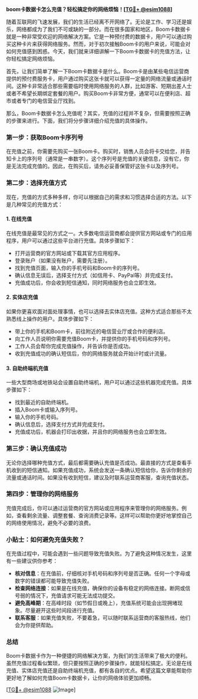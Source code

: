 **boom卡数据卡怎么充值？轻松搞定你的网络烦恼！[[TG💪+ @esim1088](https://t.me/s/esim1088)]**

随着互联网的飞速发展，我们的生活已经离不开网络了。无论是工作、学习还是娱乐，网络都成为了我们不可或缺的一部分。而在很多国家和地区，Boom卡数据卡就是一种非常受欢迎的网络解决方案。它是一种预付费的数据卡，用户可以通过购买这种卡片来获得网络服务。然而，对于初次接触Boom卡的用户来说，可能会对如何充值感到困惑。今天，我们就来详细讲解一下Boom卡数据卡的充值方法，让你轻松搞定网络烦恼。

首先，让我们简单了解一下Boom卡数据卡是什么。Boom卡是由某些电信运营商提供的预付费服务卡，用户通过购买这张卡就可以获得一定量的网络流量或通话时间。这种卡非常适合那些需要临时使用网络服务的人群，比如游客、短期出差人士或者不希望长期绑定套餐的用户。购买Boom卡非常方便，通常可以在便利店、超市或者专门的电信营业厅找到。

那么，Boom卡数据卡怎么充值呢？其实，充值的过程并不复杂，但需要按照正确的步骤来进行。下面，我们将分步骤详细介绍充值的具体操作。

### **第一步：获取Boom卡序列号**
在充值之前，你需要先购买一张Boom卡。购买时，销售人员会将卡交给您，并告知卡上的序列号（通常是一串数字）。这个序列号是充值的关键信息，没有它，你是无法完成充值的。因此，在购买后，请务必妥善保管好这张卡以及序列号。

### **第二步：选择充值方式**
现在，充值的方式多种多样，你可以根据自己的需求和习惯选择合适的方法。以下是几种常见的充值方式：

#### **1. 在线充值**
在线充值是最常见的方式之一。大多数电信运营商都会提供官方网站或专门的应用程序，用户可以通过这些平台进行充值。具体步骤如下：
- 打开运营商的官方网站或下载其官方应用程序。
- 登录账户（如果没有账户，需要先注册）。
- 找到充值页面，输入你的手机号码和Boom卡的序列号。
- 确认信息无误后，选择支付方式（如信用卡、PayPal等）并完成支付。
- 充值成功后，你会收到短信通知，同时网络服务也会立即生效。

#### **2. 实体店充值**
如果你更喜欢面对面处理事情，也可以选择去实体店充值。这种方式适合那些不太熟悉线上操作的用户。具体步骤如下：
- 带上你的手机和Boom卡，前往附近的电信营业厅或合作的便利店。
- 向工作人员说明你需要充值Boom卡，并提供你的手机号码和序列号。
- 工作人员会帮你完成充值操作，并告诉你是否成功。
- 收到充值成功的确认短信后，你的网络服务就会开始计时或计流量。

#### **3. 自助终端机充值**
一些大型商场或地铁站会设置自助终端机，用户可以通过这些机器完成充值。具体步骤如下：
- 找到最近的自助终端机。
- 插入Boom卡或输入序列号。
- 输入你的手机号码。
- 确认信息后，选择支付方式并完成支付。
- 充值成功后，机器会打印出收据，并且你的网络服务也会立即生效。

### **第三步：确认充值成功**
无论你选择哪种充值方式，最后都需要确认充值是否成功。最直接的方式是查看手机收到的短信通知。如果充值成功，系统会发送一条确认短信给你，告诉你剩余的流量或通话时间。如果没有收到短信，建议及时联系运营商客服，查询充值状态。

### **第四步：管理你的网络服务**
充值完成后，你可以通过运营商的官方网站或应用程序来管理你的网络服务。例如，查看剩余流量、调整套餐、查询消费记录等。这样可以帮助你更好地掌控自己的网络使用情况，避免不必要的浪费。

### **小贴士：如何避免充值失败？**
在充值过程中，可能会遇到一些问题导致充值失败。为了避免这种情况发生，这里有一些建议供你参考：
- **核对信息**：在充值前，仔细核对手机号码和序列号是否正确。任何一个字母或数字的错误都可能导致充值失败。
- **检查网络连接**：如果是在线充值，确保你的设备有稳定的网络连接。断网或信号弱的情况下，充值请求可能无法成功提交。
- **避免高峰期**：在高峰时段（如节假日或晚上），充值系统可能会出现拥堵现象。尽量避开这些时间段进行充值。
- **联系客服**：如果充值失败，不要着急，可以随时联系运营商的客服热线，他们会为你提供帮助。

### **总结**
Boom卡数据卡作为一种便捷的网络解决方案，为我们的生活带来了极大的便利。虽然充值过程看似繁琐，但只要按照正确的步骤操作，就能轻松搞定。无论是在线充值、实体店充值还是自助终端机充值，都有各自的优点。希望这篇文章能帮助你更好地了解如何充值Boom卡数据卡，让你的网络体验更加顺畅。

[[TG💪+ @esim1088](https://t.me/s/esim1088) ![Image](https://i.postimg.cc/4NQfJmqS/Snipaste-2025-05-13-00-14-12.png)]